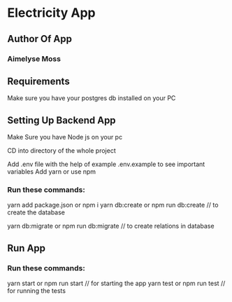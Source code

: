# Electricity App

## Author Of App 
### Aimelyse Moss

## Requirements

Make sure you have your postgres db installed on your PC

## Setting Up Backend App

Make Sure you have Node js on your pc

CD into directory of the whole project

Add .env file with the help of example .env.example to see important variables
Add yarn or use npm

### Run these commands:

yarn add package.json or npm i
yarn db:create or npm run db:create  // to create the database

yarn db:migrate or npm run db:migrate // to create relations in database

## Run App

### Run these commands:

yarn start or npm run start // for starting the app
yarn test or npm run test // for running the tests



